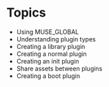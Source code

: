 # Topics

- Using MUSE_GLOBAL
- Understanding plugin types
- Creating a library plugin
- Creating a normal plugin
- Creating an init plugin
- Share assets between plugins
- Creating a boot plugin